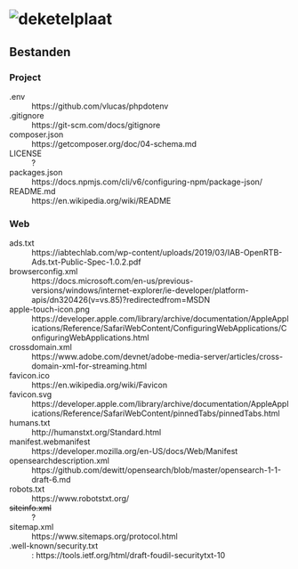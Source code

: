 # ![deketelplaat](https://deidee.com/logo.svg?text=deKetelplaat)

## Bestanden

### Project

<dl>
<dt>.env</dt>
<dd>https://github.com/vlucas/phpdotenv</dd>
<dt>.gitignore</dt>
<dd>https://git-scm.com/docs/gitignore</dd>
<dt>composer.json</dt>
<dd>https://getcomposer.org/doc/04-schema.md</dd>
<dt>LICENSE</dt>
<dd>?</dd>
<dt>packages.json</dt>
<dd>https://docs.npmjs.com/cli/v6/configuring-npm/package-json/</dd>
<dt>README.md</dt>
<dd>https://en.wikipedia.org/wiki/README</dd>
</dl>

### Web

<dl>
<dt>ads.txt</dt>
<dd>https://iabtechlab.com/wp-content/uploads/2019/03/IAB-OpenRTB-Ads.txt-Public-Spec-1.0.2.pdf</dd>
<dt>browserconfig.xml</dt>
<dd>https://docs.microsoft.com/en-us/previous-versions/windows/internet-explorer/ie-developer/platform-apis/dn320426(v=vs.85)?redirectedfrom=MSDN</dd>
<dt>apple-touch-icon.png</dt>
<dd>https://developer.apple.com/library/archive/documentation/AppleApplications/Reference/SafariWebContent/ConfiguringWebApplications/ConfiguringWebApplications.html</dd>
<dt>crossdomain.xml</dt>
<dd>https://www.adobe.com/devnet/adobe-media-server/articles/cross-domain-xml-for-streaming.html</dd>
<dt>favicon.ico</dt>
<dd>https://en.wikipedia.org/wiki/Favicon</dd>
<dt>favicon.svg</dt>
<dd>https://developer.apple.com/library/archive/documentation/AppleApplications/Reference/SafariWebContent/pinnedTabs/pinnedTabs.html</dd>
<dt>humans.txt</dt>
<dd>http://humanstxt.org/Standard.html</dd>
<dt>manifest.webmanifest</dt>
<dd>https://developer.mozilla.org/en-US/docs/Web/Manifest</dd>
<dt>opensearchdescription.xml</dt>
<dd>https://github.com/dewitt/opensearch/blob/master/opensearch-1-1-draft-6.md</dd>
<dt>robots.txt</dt>
<dd>https://www.robotstxt.org/</dd>
<dt><del>siteinfo.xml</del></dt>
<dd>?</dd>
<dt>sitemap.xml</dt>
<dd>https://www.sitemaps.org/protocol.html</dd>
<dt>.well-known/security.txt</dt>
<dd>: https://tools.ietf.org/html/draft-foudil-securitytxt-10</dd>
</dl>
